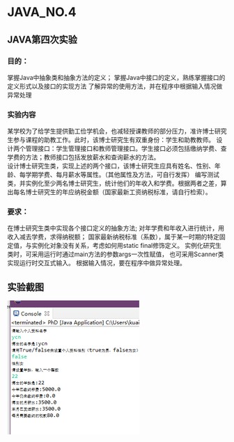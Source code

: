 # JAVA_NO.4
## JAVA第四次实验
### 目的：
  掌握Java中抽象类和抽象方法的定义； 
  掌握Java中接口的定义，熟练掌握接口的定义形式以及接口的实现方法
  了解异常的使用方法，并在程序中根据输入情况做异常处理
### 实验内容
  某学校为了给学生提供勤工俭学机会，也减轻授课教师的部分压力，准许博士研究生参与课程的助教工作。此时，该博士研究生有双重身份：学生和助教教师。
  设计两个管理接口：学生管理接口和教师管理接口。学生接口必须包括缴纳学费、查学费的方法；教师接口包括发放薪水和查询薪水的方法。  
  设计博士研究生类，实现上述的两个接口，该博士研究生应具有姓名、性别、年龄、每学期学费、每月薪水等属性。（其他属性及方法，可自行发挥）
  编写测试类，并实例化至少两名博士研究生，统计他们的年收入和学费。根据两者之差，算出每名博士研究生的年应纳税金额（国家最新工资纳税标准，请自行检索）。
### 要求：
  在博士研究生类中实现各个接口定义的抽象方法;
  对年学费和年收入进行统计，用收入减去学费，求得纳税额；
  国家最新纳税标准（系数），属于某一时期的特定固定值，与实例化对象没有关系，考虑如何用static  final修饰定义。
  实例化研究生类时，可采用运行时通过main方法的参数args一次性赋值，
  也可采用Scanner类实现运行时交互式输入。
  根据输入情况，要在程序中做异常处理。
## 实验截图
![image](https://github.com/kuai364354200/JAVA_NO.4/blob/main/QQ%E5%9B%BE%E7%89%8720201209121923.png)
